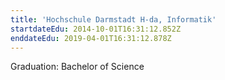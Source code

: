 ```yaml
---
title: 'Hochschule Darmstadt H-da, Informatik'
startdateEdu: 2014-10-01T16:31:12.852Z
enddateEdu: 2019-04-01T16:31:12.878Z
---
```

Graduation: Bachelor of Science
